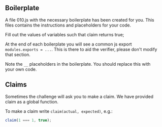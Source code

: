 Boilerplate
-----------

A file 010.js with the necessary boilerplate has been created for you. This 
files contains the instructions and placeholders for your code.

Fill out the values of variables such that claim returns true;

At the end of each boilerplate you will see a common js export 
`modules.exports = ...`. This is there to aid the verifier, please don't modify
that section.

Note the `__` placeholders in the boilerplate. You should replace this with your own code.

Claims
------

Sometimes the challenge will ask you to make a claim. We have provided claim as 
a global function.

To make a claim write `claim(actual, expected)`, e.g.:

```js
claim(1 === 1, true);
```

[//]: # (Verification)
[//]: # (------)

[//]: # (When you are done, you must run:)


[//]: # ($ {appname} verify 010.js)
[//]: # (to proceed. Your program will be tested, a report will be generated, and the)
[//]: # (lesson will be marked 'completed' if you are successful.)
